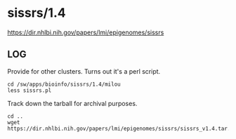 sissrs/1.4
==========

<https://dir.nhlbi.nih.gov/papers/lmi/epigenomes/sissrs>


LOG
---

Provide for other clusters.  Turns out it's a perl script.

    cd /sw/apps/bioinfo/sissrs/1.4/milou
    less sissrs.pl 

Track down the tarball for archival purposes.

    cd ..
    wget https://dir.nhlbi.nih.gov/papers/lmi/epigenomes/sissrs/sissrs_v1.4.tar.gz
